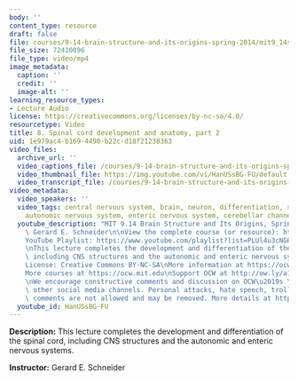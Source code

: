 ```yaml
---
body: ''
content_type: resource
draft: false
file: courses/9-14-brain-structure-and-its-origins-spring-2014/mit9_14s14_lec08_360p_16_9.mp4
file_size: 72410096
file_type: video/mp4
image_metadata:
  caption: ''
  credit: ''
  image-alt: ''
learning_resource_types:
- Lecture Audio
license: https://creativecommons.org/licenses/by-nc-sa/4.0/
resourcetype: Video
title: 8. Spinal cord development and anatomy, part 2
uid: 1e979ac4-b169-4490-b22c-d18f21238363
video_files:
  archive_url: ''
  video_captions_file: /courses/9-14-brain-structure-and-its-origins-spring-2014/mit9_14s14_lec08_captions.vtt
  video_thumbnail_file: https://img.youtube.com/vi/HanUSsBG-FU/default.jpg
  video_transcript_file: /courses/9-14-brain-structure-and-its-origins-spring-2014/mit9_14s14_lec08_transcript.pdf
video_metadata:
  video_speakers: ''
  video_tags: central nervous system, brain, neuron, differentiation, spinal cord,
    autonomic nervous system, enteric nervous system, cerebellar channel
  youtube_description: "MIT 9.14 Brain Structure and Its Origins, Spring 2014\nInstructor:\
    \ Gerard E. Schneider\n\nView the complete course (or resource): https://ocw.mit.edu/9-14S14\n\
    YouTube Playlist: https://www.youtube.com/playlist?list=PLUl4u3cNGP62ABe0O-0qtaHHxyKQi1ZwR\n\
    \nThis lecture completes the development and differentiation of the spinal cord,\
    \ including CNS structures and the autonomic and enteric nervous systems.\n\n\
    License: Creative Commons BY-NC-SA\nMore information at https://ocw.mit.edu/terms\n\
    More courses at https://ocw.mit.edu\nSupport OCW at http://ow.ly/a1If50zVRlQ\n\
    \nWe encourage constructive comments and discussion on OCW\u2019s YouTube and\
    \ other social media channels. Personal attacks, hate speech, trolling, and inappropriate\
    \ comments are not allowed and may be removed. More details at https://ocw.mit.edu/comments."
  youtube_id: HanUSsBG-FU
---
```

**Description:** This lecture completes the development and differentiation of the spinal cord, including CNS structures and the autonomic and enteric nervous systems.

**Instructor:** Gerard E. Schneider